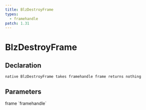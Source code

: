 ```yaml
---
title: BlzDestroyFrame
types:
  - framehandle
patch: 1.31
---
```


# BlzDestroyFrame

## Declaration

```
native BlzDestroyFrame takes framehandle frame returns nothing
```

## Parameters
<dl>
  <dt>frame `framehandle`</dt>
  <dd></dd>
</dl>
